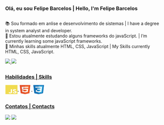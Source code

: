 ### Olá, eu sou Felipe Barcelos | Hello, I'm Felipe Barcelos
##
📚 Sou formado em anlise e desenvolvimento de sistemas | I have a degree in system analyst and developer. <br>
🎯 Estou atualmente estudando alguns frameworks do javaScript. | I’m currently learning some javaScript frameworks.<br>
🥇 Minhas skills atualmente HTML, CSS, JavaScript | My Skills currently HTML, CSS, JavaScript.<br>
<div>
  <a href="https://github.com/felipedelph">
    <img height="150em" src="https://github-readme-stats.vercel.app/api?username=felipedelph&show_icons=true&theme=tokyonight&include_all_commits=true&count_private=true"/>
    <img height="150em" src="https://github-readme-stats.vercel.app/api/top-langs/?username=felipedelph&layout=compact&langs_count=7&theme=tokyonight"/>
</div>
  
##
  
 <div style="display: inline_block">
  <h3>Habilidades | Skills</h3> 
  <img align="center" alt="Rafa-Js" height="30" width="40" src="https://raw.githubusercontent.com/devicons/devicon/master/icons/javascript/javascript-plain.svg">
  <img align="center" alt="skill-HTML" height="30" width="40" src="https://raw.githubusercontent.com/devicons/devicon/master/icons/html5/html5-original.svg">
  <img align="center" alt="skill-CSS" height="30" width="40" src="https://raw.githubusercontent.com/devicons/devicon/master/icons/css3/css3-original.svg">
  </div> 
 
  ##
  
 <div> 
  <h3>Contatos | Contacts</h3> 
  <a href = "mailto:felipebacelosdev@gmail.com"><img src="https://img.shields.io/badge/-Gmail-%23333?style=for-the-badge&logo=gmail&logoColor=white" target="_blank"></a>
  <a href="https://www.linkedin.com/in/felipe-barcelos-0b644389" target="_blank"><img src="https://img.shields.io/badge/-LinkedIn-%230077B5?style=for-the-badge&logo=linkedin&logoColor=white" target="_blank"></a> 
  
</div> 


